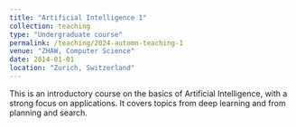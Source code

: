 ```yaml
---
title: "Artificial Intelligence 1"
collection: teaching
type: "Undergraduate course"
permalink: /teaching/2024-automn-teaching-1
venue: "ZHAW, Computer Science"
date: 2014-01-01
location: "Zurich, Switzerland"
---
```


This is an introductory course on the basics of Artificial Intelligence, with a strong focus on applications. It covers topics from deep learning and from planning and search.

